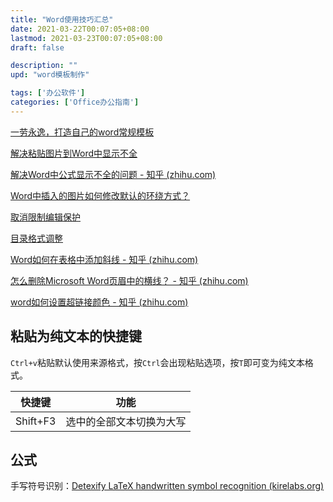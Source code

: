 ```yaml
---
title: "Word使用技巧汇总"
date: 2021-03-22T00:07:05+08:00
lastmod: 2021-03-23T00:07:05+08:00
draft: false

description: ""
upd: "word模板制作"

tags: ['办公软件']
categories: ['Office办公指南']
---
```


[一劳永逸，打造自己的word常规模板](https://zhuanlan.zhihu.com/p/22737822)

[解决粘贴图片到Word中显示不全](https://jingyan.baidu.com/article/a65957f43b280124e77f9b5d.html)

[解决Word中公式显示不全的问题 - 知乎 (zhihu.com)](https://zhuanlan.zhihu.com/p/47234657)

[Word中插入的图片如何修改默认的环绕方式？](https://jingyan.baidu.com/article/f79b7cb3217bf49144023ec4.html)

[取消限制编辑保护](https://jingyan.baidu.com/article/6c67b1d651d2692787bb1e86.html)

[目录格式调整](https://blog.csdn.net/Kyrie001/article/details/80368778)

[Word如何在表格中添加斜线 - 知乎 (zhihu.com)](https://zhuanlan.zhihu.com/p/269097744)

[怎么删除Microsoft Word页眉中的横线？ - 知乎 (zhihu.com)](https://zhuanlan.zhihu.com/p/114071317)

[word如何设置超链接颜色 - 知乎 (zhihu.com)](https://zhuanlan.zhihu.com/p/102789954)

## 粘贴为纯文本的快捷键

`Ctrl+v`粘贴默认使用来源格式，按`Ctrl`会出现粘贴选项，按`T`即可变为纯文本格式。



| 快捷键   | 功能                     |
| -------- | ------------------------ |
| Shift+F3 | 选中的全部文本切换为大写 |

## 公式

手写符号识别：[Detexify LaTeX handwritten symbol recognition (kirelabs.org)](http://detexify.kirelabs.org/classify.html)
